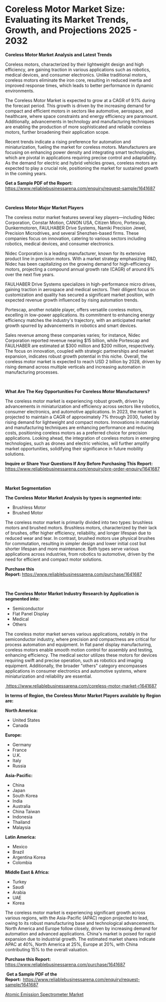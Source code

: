 <p><h1>Coreless Motor Market Size: Evaluating its Market Trends, Growth, and Projections 2025 - 2032</h1></p><p><strong>Coreless Motor Market Analysis and Latest Trends</strong></p>
<p><p>Coreless motors, characterized by their lightweight design and high efficiency, are gaining traction in various applications such as robotics, medical devices, and consumer electronics. Unlike traditional motors, coreless motors eliminate the iron core, resulting in reduced inertia and improved response times, which leads to better performance in dynamic environments. </p><p>The Coreless Motor Market is expected to grow at a CAGR of 9.1% during the forecast period. This growth is driven by the increasing demand for compact and efficient motors in sectors like automotive, aerospace, and healthcare, where space constraints and energy efficiency are paramount. Additionally, advancements in technology and manufacturing techniques are enabling the production of more sophisticated and reliable coreless motors, further broadening their application scope. </p><p>Recent trends indicate a rising preference for automation and miniaturization, fueling the market for coreless motors. Manufacturers are focusing on enhancing power density and integrating smart technologies, which are pivotal in applications requiring precise control and adaptability. As the demand for electric and hybrid vehicles grows, coreless motors are expected to play a crucial role, positioning the market for sustained growth in the coming years.</p></p>
<p><strong>Get a Sample PDF of the Report:&nbsp;</strong> <a href="https://www.reliablebusinessarena.com/enquiry/request-sample/1641687?utm_campaign=3289&utm_medium=2&utm_source=Github&utm_content=ia&utm_term=11042025&utm_id=coreless-motor">https://www.reliablebusinessarena.com/enquiry/request-sample/1641687</a></p>
<p>&nbsp;</p>
<p><strong>Coreless Motor Major Market Players</strong></p>
<p><p>The coreless motor market features several key players—including Nidec Corporation, Constar Motion, CANON USA, Citizen Micro, Portescap, Dunkermotoren, FAULHABER Drive Systems, Namiki Precision Jewel, Precision Microdrives, and several Shenzhen-based firms. These companies focus on innovation, catering to various sectors including robotics, medical devices, and consumer electronics.</p><p>Nidec Corporation is a leading manufacturer, known for its extensive product line in precision motors. With a market strategy emphasizing R&D, Nidec has been capitalizing on the growing demand for high-efficiency motors, projecting a compound annual growth rate (CAGR) of around 8% over the next five years.</p><p>FAULHABER Drive Systems specializes in high-performance micro drives, gaining traction in aerospace and medical sectors. Their diligent focus on customization and quality has secured a significant market position, with expected revenue growth influenced by rising automation trends.</p><p>Portescap, another notable player, offers versatile coreless motors, excelling in low-power applications. Its commitment to enhancing energy efficiency matches the industry's trajectory, with an anticipated market growth spurred by advancements in robotics and smart devices.</p><p>Sales revenue among these companies varies; for instance, Nidec Corporation reported revenue nearing $15 billion, while Portescap and FAULHABER are estimated at $300 million and $200 million, respectively. The focus on innovation, coupled with strategic partnerships and market expansion, indicates robust growth potential in this niche. Overall, the coreless motor market is expected to reach USD 2 billion by 2028, driven by rising demand across multiple verticals and increasing automation in manufacturing processes.</p></p>
<p>&nbsp;</p>
<p><strong>What Are The Key Opportunities For Coreless Motor Manufacturers?</strong></p>
<p><p>The coreless motor market is experiencing robust growth, driven by advancements in miniaturization and efficiency across sectors like robotics, consumer electronics, and automotive applications. In 2023, the market is projected to maintain a CAGR of approximately 7% through 2030, fueled by rising demand for lightweight and compact motors. Innovations in materials and manufacturing techniques are enhancing performance and reducing costs, positioning coreless motors as a preferred choice for precision applications. Looking ahead, the integration of coreless motors in emerging technologies, such as drones and electric vehicles, will further amplify market opportunities, solidifying their significance in future mobility solutions.</p></p>
<p><strong>Inquire or Share Your Questions If Any Before Purchasing This Report:</strong> <a href="https://www.reliablebusinessarena.com/enquiry/pre-order-enquiry/1641687?utm_campaign=3289&utm_medium=2&utm_source=Github&utm_content=ia&utm_term=11042025&utm_id=coreless-motor">https://www.reliablebusinessarena.com/enquiry/pre-order-enquiry/1641687</a></p>
<p>&nbsp;</p>
<p><strong>Market Segmentation</strong></p>
<p><strong>The Coreless Motor Market Analysis by types is segmented into:</strong></p>
<p><ul><li>Brushless Motor</li><li>Brushed Motor</li></ul></p>
<p><p>The coreless motor market is primarily divided into two types: brushless motors and brushed motors. Brushless motors, characterized by their lack of brushes, offer higher efficiency, reliability, and longer lifespan due to reduced wear and tear. In contrast, brushed motors use physical brushes for commutation, resulting in simpler design and lower initial cost but shorter lifespan and more maintenance. Both types serve various applications across industries, from robotics to automotive, driven by the need for efficient and compact motor solutions.</p></p>
<p><strong>Purchase this Report:&nbsp;</strong><a href="https://www.reliablebusinessarena.com/purchase/1641687?utm_campaign=3289&utm_medium=2&utm_source=Github&utm_content=ia&utm_term=11042025&utm_id=coreless-motor">https://www.reliablebusinessarena.com/purchase/1641687</a></p>
<p>&nbsp;</p>
<p><strong>The Coreless Motor Market Industry Research by Application is segmented into:</strong></p>
<p><ul><li>Semiconductor</li><li>Flat Panel Display</li><li>Medical</li><li>Others</li></ul></p>
<p><p>The coreless motor market serves various applications, notably in the semiconductor industry, where precision and compactness are critical for process automation and equipment. In flat panel display manufacturing, coreless motors enable smooth motion control for assembly and testing, enhancing efficiency. The medical sector utilizes these motors for devices requiring swift and precise operation, such as robotics and imaging equipment. Additionally, the broader "others" category encompasses applications in consumer electronics and automotive systems, where miniaturization and reliability are essential.</p></p>
<p><a href="https://www.reliablebusinessarena.com/coreless-motor-market-r1641687?utm_campaign=3289&utm_medium=2&utm_source=Github&utm_content=ia&utm_term=11042025&utm_id=coreless-motor">&nbsp;https://www.reliablebusinessarena.com/coreless-motor-market-r1641687</a></p>
<p><strong>In terms of Region, the Coreless Motor Market Players available by Region are:</strong></p>
<p>
    <p> <strong> North America: </strong>
        <ul>
            <li>United States</li>
            <li>Canada</li>
        </ul>
        </p> 
    <p> <strong> Europe: </strong>
        <ul>
            <li>Germany</li>
            <li>France</li>
            <li>U.K.</li>
            <li>Italy</li>
            <li>Russia</li>
        </ul>
        </p> 
    <p> <strong> Asia-Pacific: </strong>
        <ul>
            <li>China</li>
            <li>Japan</li>
            <li>South Korea</li>
            <li>India</li>
            <li>Australia</li>
            <li>China Taiwan</li>
            <li>Indonesia</li>
            <li>Thailand</li>
            <li>Malaysia</li>
        </ul>
        </p> 
    <p> <strong> Latin America: </strong>
        <ul>
            <li>Mexico</li>
            <li>Brazil</li>
            <li>Argentina Korea</li>
            <li>Colombia</li>
        </ul>
        </p> 
    <p> <strong> Middle East & Africa: </strong>
        <ul>
            <li>Turkey</li>
            <li>Saudi</li>
            <li>Arabia</li>
            <li>UAE</li>
            <li>Korea</li>
        </ul>
    </p>
    </p>
<p><p>The coreless motor market is experiencing significant growth across various regions, with the Asia-Pacific (APAC) region projected to lead, owing to its robust manufacturing base and technological advancements. North America and Europe follow closely, driven by increasing demand for automation and advanced applications. China's market is poised for rapid expansion due to industrial growth. The estimated market shares indicate APAC at 40%, North America at 25%, Europe at 20%, with China contributing 15% to the overall valuation.</p></p>
<p><strong>Purchase this Report: </strong><a href="https://www.reliablebusinessarena.com/purchase/1641687?utm_campaign=3289&utm_medium=2&utm_source=Github&utm_content=ia&utm_term=11042025&utm_id=coreless-motor">https://www.reliablebusinessarena.com/purchase/1641687</a></p>
<p>&nbsp;<strong>Get a Sample PDF of the Report:&nbsp;&nbsp;</strong><a href="https://www.reliablebusinessarena.com/enquiry/request-sample/1641687?utm_campaign=3289&utm_medium=2&utm_source=Github&utm_content=ia&utm_term=11042025&utm_id=coreless-motor">https://www.reliablebusinessarena.com/enquiry/request-sample/1641687</a></p>
<p><strong></strong></p>
<p><p><a href="https://github.com/SamiaChowdhury801/Market-Research-Report-List-2/blob/main/atomic-emission-spectrometer-market.md?utm_campaign=3289&utm_medium=2&utm_source=Github&utm_content=ia&utm_term=11042025&utm_id=coreless-motor">Atomic Emission Spectrometer Market</a></p></p>